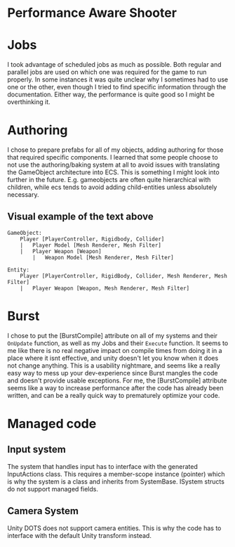 # Performance Aware Shooter

# Jobs

I took advantage of scheduled jobs as much as possible. Both regular and parallel jobs are used on which one was required for the game to run properly. In some instances it was quite unclear why I sometimes had to use one or the other, even though I tried to find specific information through the documentation. Either way, the performance is quite good so I might be overthinking it.

# Authoring

I chose to prepare prefabs for all of my objects, adding authoring for those that required specific components. I learned that some people choose to not use the authoring/baking system at all to avoid issues with translating the GameObject architecture into ECS. This is something I might look into further in the future. E.g. gameobjects are often quite hierarchical with children, while ecs tends to avoid adding child-entities unless absolutely necessary.

## Visual example of the text above
```
GameObject:
    Player [PlayerController, Rigidbody, Collider]
    |   Player Model [Mesh Renderer, Mesh Filter]
    |   Player Weapon [Weapon]
        |   Weapon Model [Mesh Renderer, Mesh Filter]

Entity:
    Player [PlayerController, RigidBody, Collider, Mesh Renderer, Mesh Filter]
    |   Player Weapon [Weapon, Mesh Renderer, Mesh Filter]
```

# Burst
I chose to put the [BurstCompile] attribute on all of my systems and their `OnUpdate` function, as well as my Jobs and their `Execute` function. It seems to me like there is no real negative impact on compile times from doing it in a place where it isnt effective, and unity doesn't let you know when it does not change anything. This is a usability nightmare, and seems like a really easy way to mess up your dev-experience since Burst mangles the code and doesn't provide usable exceptions. For me, the [BurstCompile] attribute seems like a way to increase performance after the code has already been written, and can be a really quick way to prematurely optimize your code. 

# Managed code

## Input system

The system that handles input has to interface with the generated InputActions class. This requires a member-scope instance (pointer) which is why the system is a class and inherits from SystemBase. ISystem structs do not support managed fields.

## Camera System

Unity DOTS does not support camera entities. This is why the code has to interface with the default Unity transform instead.
